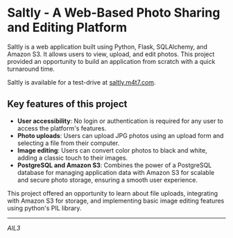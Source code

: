 # Saltly - A Web-Based Photo Sharing and Editing Platform

Saltly is a web application built using Python, Flask, SQLAlchemy, and Amazon S3. It allows users to view, upload, and edit photos. This project provided an opportunity to build an application from scratch with a quick turnaround time.

Saltly is available for a test-drive at [saltly.m4t7.com](https://saltly.m4t7.com).

## Key features of this project

* **User accessibility**: No login or authentication is required for any user to access the platform's features.
* **Photo uploads**: Users can upload JPG photos using an upload form and selecting a file from their computer.
* **Image editing**: Users can convert color photos to black and white, adding a classic touch to their images.
* **PostgreSQL and Amazon S3**: Combines the power of a PostgreSQL database for managing application data with Amazon S3 for scalable and secure photo storage, ensuring a smooth user experience.

This project offered an opportunity to learn about file uploads, integrating with Amazon S3 for storage, and implementing basic image editing features using python's PIL library.

---

*AIL3*

